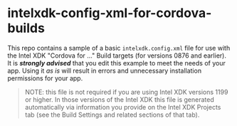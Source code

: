 intelxdk-config-xml-for-cordova-builds
======================================

This repo contains a sample of a basic `intelxdk.config.xml` file for use with the Intel XDK "Cordova for ..." Build targets (for versions 0876 and earlier). It is **_strongly advised_** that you edit this example to meet the needs of your app. Using it _as is_ will result in errors and unnecessary installation permissions for your app.

> NOTE: this file is not required if you are using Intel XDK versions 1199 or higher. In those versions of the Intel XDK this file is generated automatically via information you provide on the Intel XDK Projects tab (see the Build Settings and related sections of that tab).
